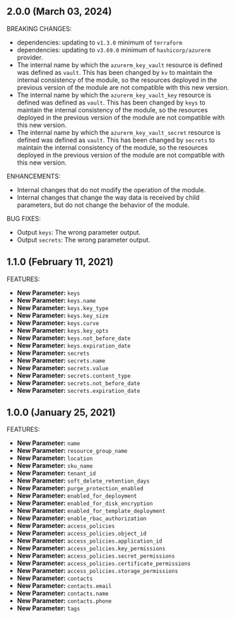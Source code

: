 <!-- markdownlint-disable MD041 MD013 -->
## 2.0.0 (March 03, 2024)

BREAKING CHANGES:

* dependencies: updating to `v1.3.0` minimum of `terraform`
* dependencies: updating to `v3.69.0` minimum of `hashicorp/azurerm` provider.
* The internal name by which the `azurerm_key_vault` resource is defined was defined as `vault`. This has been changed by `kv` to maintain the internal consistency of the module, so the resources deployed in the previous version of the module are not compatible with this new version.
* The internal name by which the `azurerm_key_vault_key` resource is defined was defined as `vault`. This has been changed by `keys` to maintain the internal consistency of the module, so the resources deployed in the previous version of the module are not compatible with this new version.
* The internal name by which the `azurerm_key_vault_secret` resource is defined was defined as `vault`. This has been changed by `secrets` to maintain the internal consistency of the module, so the resources deployed in the previous version of the module are not compatible with this new version.

ENHANCEMENTS:

* Internal changes that do not modify the operation of the module.
* Internal changes that change the way data is received by child parameters, but do not change the behavior of the module.

BUG FIXES:

* Output `keys`: The wrong parameter output.
* Output `secrets`: The wrong parameter output.

## 1.1.0 (February 11, 2021)

FEATURES:

* **New Parameter:** `keys`
* **New Parameter:** `keys.name`
* **New Parameter:** `keys.key_type`
* **New Parameter:** `keys.key_size`
* **New Parameter:** `keys.curve`
* **New Parameter:** `keys.key_opts`
* **New Parameter:** `keys.not_before_date`
* **New Parameter:** `keys.expiration_date`
* **New Parameter:** `secrets`
* **New Parameter:** `secrets.name`
* **New Parameter:** `secrets.value`
* **New Parameter:** `secrets.content_type`
* **New Parameter:** `secrets.not_before_date`
* **New Parameter:** `secrets.expiration_date`

## 1.0.0 (January 25, 2021)

FEATURES:

* **New Parameter:** `name`
* **New Parameter:** `resource_group_name`
* **New Parameter:** `location`
* **New Parameter:** `sku_name`
* **New Parameter:** `tenant_id`
* **New Parameter:** `soft_delete_retention_days`
* **New Parameter:** `purge_protection_enabled`
* **New Parameter:** `enabled_for_deployment`
* **New Parameter:** `enabled_for_disk_encryption`
* **New Parameter:** `enabled_for_template_deployment`
* **New Parameter:** `enable_rbac_authorization`
* **New Parameter:** `access_policies`
* **New Parameter:** `access_policies.object_id`
* **New Parameter:** `access_policies.application_id`
* **New Parameter:** `access_policies.key_permissions`
* **New Parameter:** `access_policies.secret_permissions`
* **New Parameter:** `access_policies.certificate_permissions`
* **New Parameter:** `access_policies.storage_permissions`
* **New Parameter:** `contacts`
* **New Parameter:** `contacts.email`
* **New Parameter:** `contacts.name`
* **New Parameter:** `contacts.phone`
* **New Parameter:** `tags`
